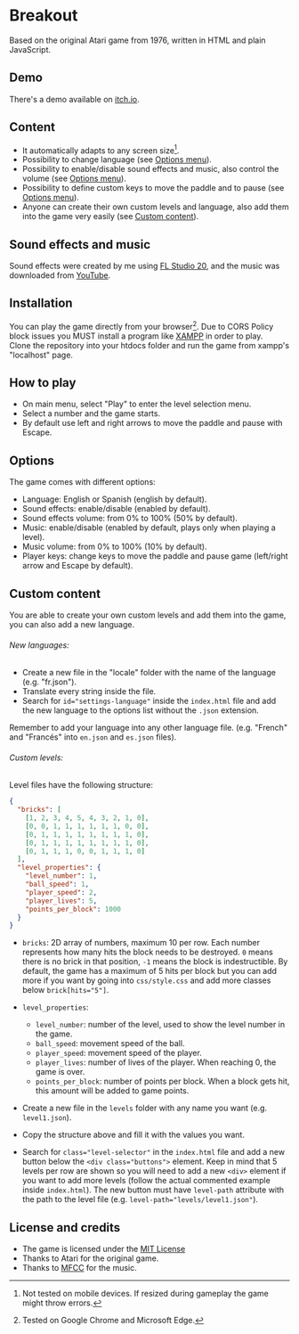 # Breakout

Based on the original Atari game from 1976, written in HTML and plain JavaScript.

## Demo

There's a demo available on [itch.io](https://defaltuser.itch.io/breakout).

## Content

- It automatically adapts to any screen size[^1].
- Possibility to change language (see [Options menu](#options)).
- Possibility to enable/disable sound effects and music, also control the volume (see [Options menu](#options)).
- Possibility to define custom keys to move the paddle and to pause (see [Options menu](#options)).
- Anyone can create their own custom levels and language, also add them into the game very easily (see [Custom content](#custom-content)).

## Sound effects and music

Sound effects were created by me using [FL Studio 20](https://www.image-line.com/), and the music was downloaded from [YouTube](https://www.youtube.com/watch?v=N3fLSxHrtJI).

## Installation

You can play the game directly from your browser[^2]. Due to CORS Policy block issues you MUST install a program like [XAMPP](https://www.apachefriends.org/es/index.html) in order to play.
<br>Clone the repository into your htdocs folder and run the game from xampp's "localhost" page.

## How to play

- On main menu, select "Play" to enter the level selection menu.
- Select a number and the game starts.
- By default use left and right arrows to move the paddle and pause with Escape.

## Options

The game comes with different options:
- Language: English or Spanish (english by default).
- Sound effects: enable/disable (enabled by default).
- Sound effects volume: from 0% to 100% (50% by default).
- Music: enable/disable (enabled by default, plays only when playing a level).
- Music volume: from 0% to 100% (10% by default).
- Player keys: change keys to move the paddle and pause game (left/right arrow and Escape by default).

## Custom content

You are able to create your own custom levels and add them into the game, you can also add a new language.

###### New languages:

- Create a new file in the "locale" folder with the name of the language (e.g. "fr.json").
- Translate every string inside the file.
- Search for `id="settings-language"` inside the `index.html` file and add the new language to the options list without the `.json` extension.

Remember to add your language into any other language file. (e.g. "French" and "Francés" into `en.json` and `es.json` files).

###### Custom levels:

Level files have the following structure:

```json
{
  "bricks": [
    [1, 2, 3, 4, 5, 4, 3, 2, 1, 0],
    [0, 0, 1, 1, 1, 1, 1, 1, 0, 0],
    [0, 1, 1, 1, 1, 1, 1, 1, 1, 0],
    [0, 1, 1, 1, 1, 1, 1, 1, 1, 0],
    [0, 1, 1, 1, 0, 0, 1, 1, 1, 0]
  ],
  "level_properties": {
    "level_number": 1,
    "ball_speed": 1,
    "player_speed": 2,
    "player_lives": 5,
    "points_per_block": 1000
  }
}
```

- `bricks`: 2D array of numbers, maximum 10 per row. Each number represents how many hits the block needs to be destroyed. `0` means there is no brick in that position, `-1` means the block is indestructible. By default, the game has a maximum of 5 hits per block but you can add more if you want by going into `css/style.css` and add more classes below `brick[hits="5"]`.
- `level_properties`:
  - `level_number`: number of the level, used to show the level number in the game.
  - `ball_speed`: movement speed of the ball.
  - `player_speed`: movement speed of the player.
  - `player_lives`: number of lives of the player. When reaching 0, the game is over.
  - `points_per_block`: number of points per block. When a block gets hit, this amount will be added to game points.

- Create a new file in the `levels` folder with any name you want (e.g. `level1.json`).
- Copy the structure above and fill it with the values you want.
- Search for `class="level-selector"` in the `index.html` file and add a new button below the `<div class="buttons">` element. Keep in mind that 5 levels per row are shown so you will need to add a new `<div>` element if you want to add more levels (follow the actual commented example inside `index.html`). The new button must have `level-path` attribute with the path to the level file (e.g. `level-path="levels/level1.json"`).

## License and credits

- The game is licensed under the [MIT License](LICENSE.md)
- Thanks to Atari for the original game.
- Thanks to [MFCC](https://www.youtube.com/channel/UCQF2DyKUgg4yYo2h_f3jzcA) for the music.

[^1]: Not tested on mobile devices. If resized during gameplay the game might throw errors.
[^2]: Tested on Google Chrome and Microsoft Edge.
